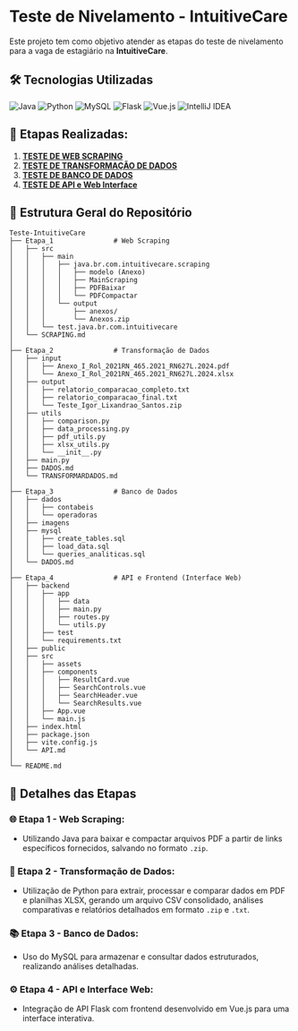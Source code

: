 # Teste de Nivelamento - IntuitiveCare
Este projeto tem como objetivo atender as etapas do teste de nivelamento para a vaga de estagiário na **IntuitiveCare**.
## 🛠️ Tecnologias Utilizadas

![Java](https://img.shields.io/badge/Java-ED8B00?style=for-the-badge&logo=openjdk&logoColor=white)
![Python](https://img.shields.io/badge/Python-3776AB?style=for-the-badge&logo=python&logoColor=white)
![MySQL](https://img.shields.io/badge/MySQL-4479A1?style=for-the-badge&logo=mysql&logoColor=white)
![Flask](https://img.shields.io/badge/Flask-000000?style=for-the-badge&logo=flask&logoColor=white)
![Vue.js](https://img.shields.io/badge/Vue.js-35495E?style=for-the-badge&logo=vuedotjs&logoColor=4FC08D)
![IntelliJ IDEA](https://img.shields.io/badge/IntelliJ_IDEA-000000.svg?style=for-the-badge&logo=intellij-idea&logoColor=white)

## 📌 Etapas Realizadas:
1. [**TESTE DE WEB SCRAPING**](Etapa_1/SCRAPING.md)
2. [**TESTE DE TRANSFORMAÇÃO DE DADOS**](Etapa_2/TRANSFORMARDADOS.md)
3. [**TESTE DE BANCO DE DADOS**](Etapa_3/DADOS.md)
4. [**TESTE DE API e Web Interface**](Etapa_4/API.md)

## 📂 Estrutura Geral do Repositório
``` plaintext
Teste-IntuitiveCare
├── Etapa_1               # Web Scraping
│   ├── src
│   │   ├── main
│   │   │   ├── java.br.com.intuitivecare.scraping
│   │   │   │   ├── modelo (Anexo)
│   │   │   │   ├── MainScraping
│   │   │   │   ├── PDFBaixar
│   │   │   │   └── PDFCompactar
│   │   │   └── output
│   │   │       ├── anexos/
│   │   │       └── Anexos.zip
│   │   └── test.java.br.com.intuitivecare
│   └── SCRAPING.md
│
├── Etapa_2               # Transformação de Dados
│   ├── input
│   │   ├── Anexo_I_Rol_2021RN_465.2021_RN627L.2024.pdf
│   │   └── Anexo_I_Rol_2021RN_465.2021_RN627L.2024.xlsx
│   ├── output
│   │   ├── relatorio_comparacao_completo.txt
│   │   ├── relatorio_comparacao_final.txt
│   │   └── Teste_Igor_Lixandrao_Santos.zip
│   ├── utils
│   │   ├── comparison.py
│   │   ├── data_processing.py
│   │   ├── pdf_utils.py
│   │   ├── xlsx_utils.py
│   │   └── __init__.py
│   ├── main.py
│   ├── DADOS.md
│   └── TRANSFORMARDADOS.md
│
├── Etapa_3               # Banco de Dados 
│   ├── dados
│   │   ├── contabeis
│   │   └── operadoras
│   ├── imagens
│   ├── mysql
│   │   ├── create_tables.sql
│   │   ├── load_data.sql
│   │   └── queries_analiticas.sql
│   └── DADOS.md
│
├── Etapa_4               # API e Frontend (Interface Web)
│   ├── backend
│   │   ├── app
│   │   │   ├── data
│   │   │   ├── main.py
│   │   │   ├── routes.py
│   │   │   └── utils.py
│   │   ├── test
│   │   └── requirements.txt
│   ├── public
│   ├── src
│   │   ├── assets
│   │   ├── components
│   │   │   ├── ResultCard.vue
│   │   │   ├── SearchControls.vue
│   │   │   ├── SearchHeader.vue
│   │   │   └── SearchResults.vue
│   │   ├── App.vue
│   │   └── main.js
│   ├── index.html
│   ├── package.json
│   ├── vite.config.js 
│   └── API.md
│
└── README.md          
```
## 📝 Detalhes das Etapas
### 🌐 Etapa 1 - Web Scraping:
- Utilizando Java para baixar e compactar arquivos PDF a partir de links específicos fornecidos, salvando no formato `.zip`.

### 🔄 Etapa 2 - Transformação de Dados:
- Utilização de Python para extrair, processar e comparar dados em PDF e planilhas XLSX, gerando um arquivo CSV consolidado, análises comparativas e relatórios detalhados em formato `.zip` e `.txt`.

### 📚 Etapa 3 - Banco de Dados:
- Uso do MySQL para armazenar e consultar dados estruturados, realizando análises detalhadas.

### ⚙️ Etapa 4 - API e Interface Web:
- Integração de API Flask com frontend desenvolvido em Vue.js para uma interface interativa.
